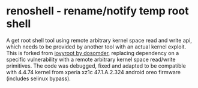 # renoshell - rename/notify temp root shell

A get root shell tool using remote arbitrary kernel space read and write api,
which needs to be provided by another tool with an actual kernel exploit.
This is forked from [iovyroot by dosomder](https://github.com/dosomder/iovyroot.git),
replacing dependency on a specific vulnerability with a remote arbitrary
kernel space read/write primitives.
The code was debugged, fixed and adapted to be compatible with 4.4.74 kernel
from xperia xz1c 47.1.A.2.324 android oreo firmware (includes selinux bypass).
